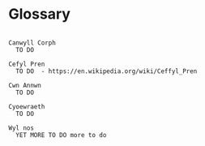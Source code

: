 # Glossary

```{glossary}

Canwyll Corph
  TO DO

Cefyl Pren
  TO DO  - https://en.wikipedia.org/wiki/Ceffyl_Pren 

Cwn Annwn
  TO DO

Cyoewraeth
  TO DO

Wyl nos
  YET MORE TO DO more to do 

```
